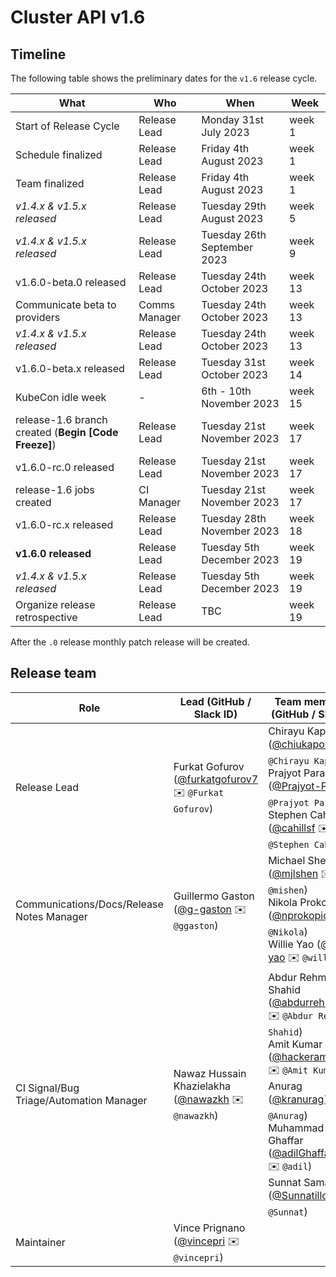# Cluster API v1.6

## Timeline

The following table shows the preliminary dates for the `v1.6` release cycle.

| **What**                                             | **Who**      | **When**                    | **Week** |
|------------------------------------------------------|--------------|-----------------------------|----------|
| Start of Release Cycle                               | Release Lead | Monday 31st July 2023       | week 1   |
| Schedule finalized                                   | Release Lead | Friday 4th August 2023      | week 1   |
| Team finalized                                       | Release Lead | Friday 4th August 2023      | week 1   |
| *v1.4.x & v1.5.x released*                           | Release Lead | Tuesday 29th August 2023    | week 5   |
| *v1.4.x & v1.5.x released*                           | Release Lead | Tuesday 26th September 2023 | week 9   |
| v1.6.0-beta.0 released                               | Release Lead | Tuesday 24th October 2023   | week 13  |
| Communicate beta to providers                        | Comms Manager| Tuesday 24th October 2023   | week 13  |
| *v1.4.x & v1.5.x released*                           | Release Lead | Tuesday 24th October 2023   | week 13  |
| v1.6.0-beta.x released                               | Release Lead | Tuesday 31st October 2023   | week 14  |
| KubeCon idle week                                    |      -       | 6th - 10th November 2023    | week 15  |
| release-1.6 branch created (**Begin [Code Freeze]**) | Release Lead | Tuesday 21st November 2023  | week 17  |
| v1.6.0-rc.0 released                                 | Release Lead | Tuesday 21st November 2023  | week 17  |
| release-1.6 jobs created                             | CI Manager   | Tuesday 21st November 2023  | week 17  |
| v1.6.0-rc.x released                                 | Release Lead | Tuesday 28th November 2023  | week 18  |
| **v1.6.0 released**                                  | Release Lead | Tuesday 5th December 2023   | week 19  |
| *v1.4.x & v1.5.x released*                           | Release Lead | Tuesday 5th December 2023   | week 19  |
| Organize release retrospective                       | Release Lead | TBC                         | week 19  |

After the `.0` release monthly patch release will be created.

## Release team

| **Role**                                  | **Lead** (**GitHub / Slack ID**)                                                          | **Team member(s) (GitHub / Slack ID)** |
|-------------------------------------------|-------------------------------------------------------------------------------------------|----------------------------------------|
| Release Lead                              | Furkat Gofurov ([@furkatgofurov7](https://github.com/furkatgofurov7) ✉️ ️`@Furkat Gofurov`) | Chirayu Kapoor ([@chiukapoor](https://github.com/chiukapoor) ✉️ `@Chirayu Kapoor`) <br> Prajyot Parab ([@Prajyot-Parab](https://github.com/Prajyot-Parab) ✉️ ️`@Prajyot Parab`) <br> Stephen Cahill ([@cahillsf](https://github.com/cahillsf) ✉️ ️`@Stephen Cahill`) |
| Communications/Docs/Release Notes Manager | Guillermo Gaston ([@g-gaston](https://github.com/g-gaston) ✉️ ️`@ggaston`) | Michael Shen ([@mjlshen](https://github.com/mjlshen) ✉️ ️`@mishen`) <br> Nikola Prokopić ([@nprokopic](https://github.com/nprokopic) ✉️ ️`@Nikola`) <br> Willie Yao ([@willie-yao](https://github.com/willie-yao) ✉️ ️`@willie`) |
| CI Signal/Bug Triage/Automation Manager   | Nawaz Hussain Khazielakha ([@nawazkh](https://github.com/nawazkh) ✉️ `@nawazkh`) | Abdur Rehman Shahid ([@abdurrehman107](https://github.com/abdurrehman107) ✉️ `@Abdur Rehman Shahid`) <br> Amit Kumar ([@hackeramitkumar](https://github.com/hackeramitkumar) ✉️ `@Amit Kumar`) <br> Anurag ([@kranurag7](https://github.com/kranurag7) ✉️ `@Anurag`) <br> Muhammad Adil Ghaffar ([@adilGhaffarDev](https://github.com/adilGhaffarDev) ✉️ `@adil`) <br> Sunnat Samadov ([@Sunnatillo](https://github.com/Sunnatillo) ✉️ `@Sunnat`) |
| Maintainer                                | Vince Prignano ([@vincepri](https://github.com/vincepri) ✉️ ️`@vincepri`) |